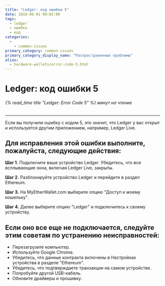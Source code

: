 ```yaml
---
title: "Ledger: код ошибки 5"
date: 2018-06-01 00:02:00
tags:
  - ledger
  - ошибка
  - код
categories:
  - 
    - common-issues
primary_category: common-issues
primary_category_display_name: "Распространенные проблемы"
alias:
  - hardware-wallets/error-code-5.html
---
```


# **Ledger: код ошибки 5**

###### {% read_time title "Ledger: Error Code 5" %} минут на чтение

* * *

Если вы получили ошибку с кодом 5, это значит, что Ledger у вас открыт и используется другим приложением, например, Ledger Live.

## **Для исправления этой ошибки выполните, пожалуйста, следующие действия:**

**Шаг 1.** Подключите ваше устройство Ledger. Убедитесь, что все всплывающие окна, включая Ledger Live, закрыты.

**Шаг 2.** Разблокируйте устройство Ledger и перейдите в раздел Ethereum.

**Шаг 3.** На MyEtherWallet.com выберите опцию "Доступ к моему кошельку".

**Шаг 4.** Далее выберите опцию "Ledger" и подключитесь к своему устройству.

## **Если оно все еще не подключается, следуйте этим советам по устранению неисправностей:**

* Перезагрузите компьютер.
* Используйте Google Chrome.
* Убедитесь, что данные контракта включены в Настройках устройства в разделе "Ethereum".
* Убедитесь, что подтверждаете транзакции на самом устройстве.
* Попробуйте другой USB-кабель.
* Обновите драйверы и прошивку.
